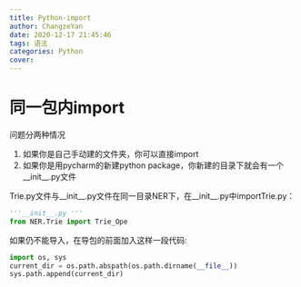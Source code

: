 ```yaml
---
title: Python-import
author: ChangzeYan
date: 2020-12-17 21:45:46
tags: 语法
categories: Python
cover:
---
```


# 同一包内import
问题分两种情况
1. 如果你是自己手动建的文件夹，你可以直接import
2. 如果你是用pycharm的新建python package，你新建的目录下就会有一个__init__.py文件


Trie.py文件与__init__.py文件在同一目录NER下，在__init__.py中importTrie.py：
```py
'''__init__.py '''
from NER.Trie import Trie_Ope
```
如果仍不能导入，在导包的前面加入这样一段代码:
```py
import os, sys
current_dir = os.path.abspath(os.path.dirname(__file__))
sys.path.append(current_dir)
```
